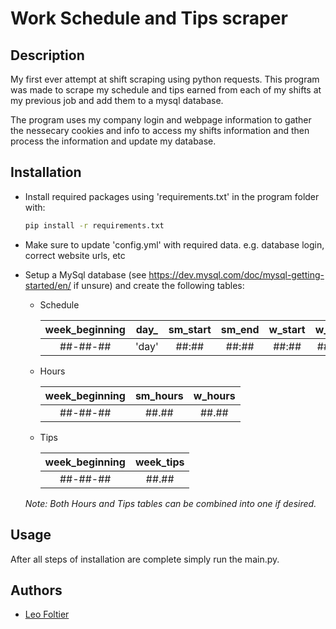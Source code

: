 
# Work Schedule and Tips scraper

## Description

My first ever attempt at shift scraping using python requests. This program was made to scrape my schedule and tips earned from each of my shifts at my previous job and add them to a mysql database. 

The program uses my company login  and webpage information to gather the nessecary cookies and info to access my shifts information and then process the information and update my database.



## Installation

- Install required packages using 'requirements.txt' in the program folder with:

    ```bash
    pip install -r requirements.txt
    ```

- Make sure to update 'config.yml' with required data. e.g. database login, correct website urls, etc

- Setup a MySql database (see https://dev.mysql.com/doc/mysql-getting-started/en/ if unsure) and create the following tables:

    - Schedule

        | week_beginning | day_ | sm_start | sm_end | w_start | w_end | holiday |
        |:---:|:---:|:---:|:---:|:---:|:---:|:---:|
        |##-##-##|'day'|##:##|##:##|##:##|##:##|true/false|

    - Hours

        | week_beginning | sm_hours | w_hours |
        |:---:|:---:|:---:|
        |##-##-##|##.##|##.##|

    - Tips

        | week_beginning | week_tips |
        |:---:|:---:|
        |##-##-##|##.##|

    *Note: Both Hours and Tips tables can be combined into one if desired.*


## Usage

After all steps of installation are complete simply run the main.py.
## Authors

- [Leo Foltier](https://github.com/Leo-Foltier)

